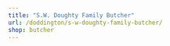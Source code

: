 ```yaml
---
title: "S.W. Doughty Family Butcher"
url: /doddington/s-w-doughty-family-butcher/
shop: butcher
---
```

